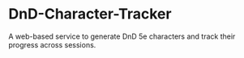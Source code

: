 # DnD-Character-Tracker
A web-based service to generate DnD 5e characters and track their progress across sessions.
